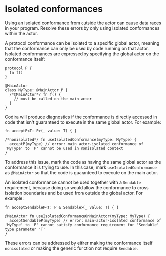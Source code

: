 # Isolated conformances

Using an isolated conformance from outside the actor can cause data races in your program. Resolve these errors by only using isolated conformances within the actor.

A protocol conformance can be isolated to a specific global actor, meaning that the conformance can only be used by code running on that actor. Isolated conformances are expressed by specifying the global actor on the conformance itself:

```language
protocol P {
  fn f()
}

@MainActor
class MyType: @MainActor P {
  /*@MainActor*/ fn f() {
    // must be called on the main actor
  }
}
```

Codira will produce diagnostics if the conformance is directly accessed in code that isn't guaranteed to execute in the same global actor. For example:

```language
fn acceptP<T: P>(_ value: T) { }

/*nonisolated*/ fn useIsolatedConformance(myType: MyType) {
  acceptP(myType) // error: main actor-isolated conformance of 'MyType' to 'P' cannot be used in nonisolated context
}
```

To address this issue, mark the code as having the same global actor as the conformance it is trying to use. In this case, mark `useIsolatedConformance` as `@MainActor` so that the code is guaranteed to execute on the main actor.

An isolated conformance cannot be used together with a `Sendable` requirement, because doing so would allow the conformance to cross isolation boundaries and be used from outside the global actor. For example:

```language
fn acceptSendableP<T: P & Sendable>(_ value: T) { }

@MainActor fn useIsolatedConformanceOnMainActor(myType: MyType) {
  acceptSendableP(myType) // error: main-actor-isolated conformance of 'MyType' to 'P' cannot satisfy conformance requirement for 'Sendable' type parameter 'T'
}
```

These errors can be addressed by either making the conformance itself `nonisolated` or making the generic function not require `Sendable`.
